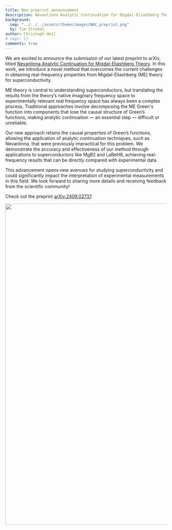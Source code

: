 ```yaml
---
title: New preprint announcement
description: Nevanlinna Analytic Continuation for Migdal-Eliashberg Theory
background:
  img: "../../../assets/theme/images/NAC_preprint.png"
  by: Tim Strobel
author: Christoph Heil
# tags: []
comments: true
---
```


We are excited to announce the submission of our latest preprint to arXiv, titled [Nevanlinna Analytic Continuation for Migdal-Eliashberg Theory](https://arxiv.org/abs/2409.02737). In this work, we introduce a novel method that overcomes the current challenges in obtaining real-frequency properties from Migdal-Eliashberg (ME) theory for superconductivity.

ME theory is central to understanding superconductors, but translating the results from the theory’s native imaginary frequency space to experimentally relevant real frequency space has always been a complex process. Traditional approaches involve decomposing the ME Green's function into components that lose the causal structure of Green’s functions, making analytic continuation — an essential step — difficult or unreliable.

Our new approach retains the causal properties of Green’s functions, allowing the application of analytic continuation techniques, such as Nevanlinna, that were previously impractical for this problem. We demonstrate the accuracy and effectiveness of our method through applications to superconductors like MgB2 and LaBeH8, achieving real-frequency results that can be directly compared with experimental data.

This advancement opens new avenues for studying superconductivity and could significantly impact the interpretation of experimental measurements in this field. We look forward to sharing more details and receiving feedback from the scientific community!

Check out the preprint [arXiv:2409.02737](https://arxiv.org/abs/2409.02737).

<img src="../../../assets/theme/images/NAC_preprint.png" width="1000"/>
